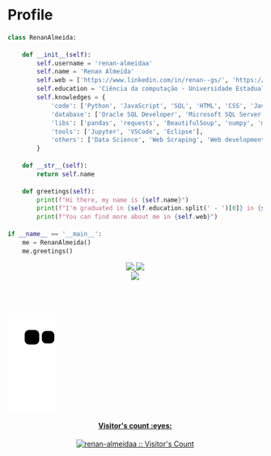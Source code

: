 # Profile
```python
class RenanAlmeida:

    def __init__(self):
        self.username = 'renan-almeidaa'
        self.name = 'Renan Almeida'
        self.web = ['https://www.linkedin.com/in/renan--gs/', 'https://medium.com/@renan_gs']
        self.education = 'Ciência da computação - Universidade Estadual do Paraná (UNESPAR)'
        self.knowledges = {
            'code': ['Python', 'JavaScript', 'SQL', 'HTML', 'CSS', 'Java'],
            'database': ['Oracle SQL Developer', 'Microsoft SQL Server'],
            'libs': ['pandas', 'requests', 'BeautifulSoup', 'numpy', 'matplotlib', 'seaborn', 'sklearn'],
            'tools': ['Jupyter', 'VSCode', 'Eclipse'],
            'others': ['Data Science', 'Web Scraping', 'Web development', 'Machine learning']
        }

    def __str__(self):
        return self.name

    def greetings(self):
        print(f"Hi there, my name is {self.name}")
        print(f"I'm graduated in {self.education.split(' - ')[0]} in {self.education.split(' - ')[1]}")
        print(f"You can find more about me in {self.web}")

if __name__ == '__main__':
    me = RenanAlmeida()
    me.greetings()
```

<div align="center">
  <a href="https://github.com/NetoBarbosaX">
  <img height="180em" src="https://github-readme-stats.vercel.app/api?username=NetoBarbosaX&show_icons=true&theme=dracula&include_all_commits=true&count_private=true"/>
  <img height="180em" src="https://github-readme-stats.vercel.app/api/top-langs/?username=rafaballerini&layout=compact&langs_count=7&theme=dracula"/>
</div>

<div align='center'>
  <!--<img src="https://github-readme-stats.vercel.app/api?username=renan-almeidaa&show_icons=true&theme=buefy">--->
  <img src="https://github-readme-stats.vercel.app/api/top-langs/?username=renan-almeidaa&count_private=true&layout=compact&theme=buefy"> 
</div>

<br></br>

![Snake animation](https://github.com/rafaballerini/rafaballerini/blob/output/github-contribution-grid-snake.svg)

<h4 align="center">Visitor's count :eyes:</h4>
<p align="center"><img src="https://profile-counter.glitch.me/{renan-almeidaa}/count.svg" alt="renan-almeidaa :: Visitor's Count" /></p>


